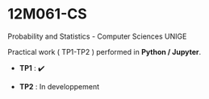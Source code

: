 # 12M061-CS
Probability and Statistics - Computer Sciences UNIGE

Practical work ( TP1-TP2 ) performed in **Python / Jupyter**.

- **TP1** : :heavy_check_mark:

- **TP2** : In developpement
